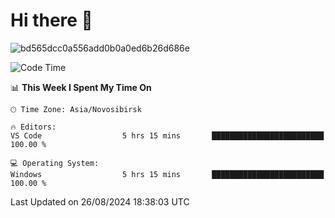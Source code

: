 # Hi there 🧃


![bd565dcc0a556add0b0a0ed6b26d686e](https://github.com/Netall0/Netall0/assets/113532176/3b1d4b44-6a21-4538-a6ec-2ba2a7c53f63)



<!--START_SECTION:waka-->
![Code Time](http://img.shields.io/badge/Code%20Time-297%20hrs%2027%20mins-blue)

📊 **This Week I Spent My Time On** 

```text
🕑︎ Time Zone: Asia/Novosibirsk

🔥 Editors: 
VS Code                  5 hrs 15 mins       █████████████████████████   100.00 % 

💻 Operating System: 
Windows                  5 hrs 15 mins       █████████████████████████   100.00 % 
```


 Last Updated on 26/08/2024 18:38:03 UTC
<!--END_SECTION:waka-->


